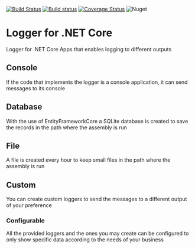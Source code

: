 [![Build Status](https://travis-ci.com/B1tF8er/bit-logger.svg?branch=master)](https://travis-ci.com/B1tF8er/bit-logger)
[![Build status](https://ci.appveyor.com/api/projects/status/qgv3t8hq7c5i659h/branch/master?svg=true)](https://ci.appveyor.com/project/B1tF8er/bit-logger/branch/master)
[![Coverage Status](https://coveralls.io/repos/github/B1tF8er/bit-logger/badge.svg?branch=master)](https://coveralls.io/github/B1tF8er/bit-logger?branch=master)
![Nuget](https://img.shields.io/nuget/dt/Bit.Logger.svg)

# Logger for .NET Core
Logger for .NET Core Apps that enables logging to different outputs

## Console
If the code that implements the logger is a console application, it can send messages to its console

## Database
With the use of EntityFrameworkCore a SQLite database is created to save the records in the path where the assembly is run

## File
A file is created every hour to keep small files in the path where the assembly is run

## Custom
You can create custom loggers to send the messages to a different output of your preference

### Configurable
All the provided loggers and the ones you may create can be configured to only show specific data according to the needs of your business

